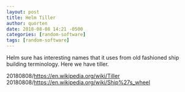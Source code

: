 ```yaml
---
layout: post
title: Helm Tiller
author: quorten
date: 2018-08-08 14:21 -0500
categories: [random-software]
tags: [random-software]
---
```


Helm sure has interesting names that it uses from old fashioned ship
building terminology.  Here we have tiller.

20180808/https://en.wikipedia.org/wiki/Tiller  
20180808/https://en.wikipedia.org/wiki/Ship%27s_wheel
